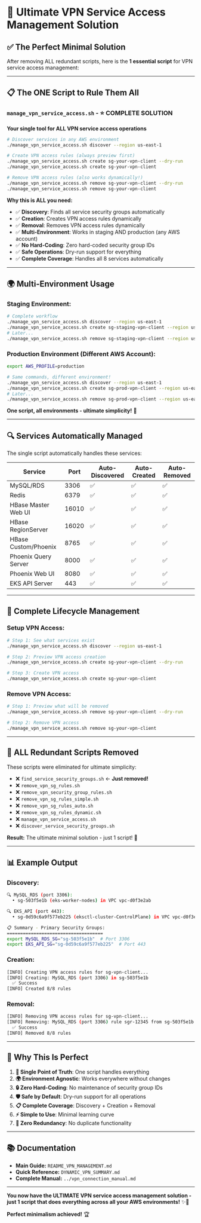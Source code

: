 # 🎯 Ultimate VPN Service Access Management Solution

## ✅ **The Perfect Minimal Solution**

After removing ALL redundant scripts, here is the **1 essential script** for VPN service access management:

---

## 📋 **The ONE Script to Rule Them All**

### `manage_vpn_service_access.sh` - ⭐ **COMPLETE SOLUTION**
**Your single tool for ALL VPN service access operations**

```bash
# Discover services in any AWS environment
./manage_vpn_service_access.sh discover --region us-east-1

# Create VPN access rules (always preview first)
./manage_vpn_service_access.sh create sg-your-vpn-client --dry-run
./manage_vpn_service_access.sh create sg-your-vpn-client

# Remove VPN access rules (also works dynamically!)
./manage_vpn_service_access.sh remove sg-your-vpn-client --dry-run
./manage_vpn_service_access.sh remove sg-your-vpn-client
```

**Why this is ALL you need:**
- ✅ **Discovery**: Finds all service security groups automatically
- ✅ **Creation**: Creates VPN access rules dynamically
- ✅ **Removal**: Removes VPN access rules dynamically
- ✅ **Multi-Environment**: Works in staging AND production (any AWS account)
- ✅ **No Hard-Coding**: Zero hard-coded security group IDs
- ✅ **Safe Operations**: Dry-run support for everything
- ✅ **Complete Coverage**: Handles all 8 services automatically

---

## 🌍 **Multi-Environment Usage**

### **Staging Environment:**
```bash
# Complete workflow
./manage_vpn_service_access.sh discover --region us-east-1
./manage_vpn_service_access.sh create sg-staging-vpn-client --region us-east-1
# Later...
./manage_vpn_service_access.sh remove sg-staging-vpn-client --region us-east-1
```

### **Production Environment (Different AWS Account):**
```bash
export AWS_PROFILE=production

# Same commands, different environment!
./manage_vpn_service_access.sh discover --region us-east-1
./manage_vpn_service_access.sh create sg-prod-vpn-client --region us-east-1
# Later...
./manage_vpn_service_access.sh remove sg-prod-vpn-client --region us-east-1
```

**One script, all environments - ultimate simplicity!** 🎉

---

## 🔍 **Services Automatically Managed**

The single script automatically handles these services:

| Service | Port | Auto-Discovered | Auto-Created | Auto-Removed |
|---------|------|----------------|--------------|--------------|
| MySQL/RDS | 3306 | ✅ | ✅ | ✅ |
| Redis | 6379 | ✅ | ✅ | ✅ |
| HBase Master Web UI | 16010 | ✅ | ✅ | ✅ |
| HBase RegionServer | 16020 | ✅ | ✅ | ✅ |
| HBase Custom/Phoenix | 8765 | ✅ | ✅ | ✅ |
| Phoenix Query Server | 8000 | ✅ | ✅ | ✅ |
| Phoenix Web UI | 8080 | ✅ | ✅ | ✅ |
| EKS API Server | 443 | ✅ | ✅ | ✅ |

---

## 🚀 **Complete Lifecycle Management**

### **Setup VPN Access:**
```bash
# Step 1: See what services exist
./manage_vpn_service_access.sh discover --region us-east-1

# Step 2: Preview VPN access creation
./manage_vpn_service_access.sh create sg-your-vpn-client --dry-run

# Step 3: Create VPN access
./manage_vpn_service_access.sh create sg-your-vpn-client
```

### **Remove VPN Access:**
```bash
# Step 1: Preview what will be removed
./manage_vpn_service_access.sh remove sg-your-vpn-client --dry-run

# Step 2: Remove VPN access
./manage_vpn_service_access.sh remove sg-your-vpn-client
```

---

## 🧹 **ALL Redundant Scripts Removed**

These scripts were eliminated for ultimate simplicity:
- ❌ `find_service_security_groups.sh` ← **Just removed!**
- ❌ `remove_vpn_sg_rules.sh`
- ❌ `remove_vpn_security_group_rules.sh`
- ❌ `remove_vpn_sg_rules_simple.sh`
- ❌ `remove_vpn_sg_rules_auto.sh`
- ❌ `remove_vpn_sg_rules_dynamic.sh`
- ❌ `manage_vpn_service_access.sh`
- ❌ `discover_service_security_groups.sh`

**Result:** The ultimate minimal solution - just 1 script! 🎉

---

## 📊 **Example Output**

### Discovery:
```bash
🔍 MySQL_RDS (port 3306):
  • sg-503f5e1b (eks-worker-nodes) in VPC vpc-d0f3e2ab

🔍 EKS_API (port 443):
  • sg-0d59c6a9f577eb225 (eksctl-cluster-ControlPlane) in VPC vpc-d0f3e2ab

📋 Summary - Primary Security Groups:
====================================
export MySQL_RDS_SG="sg-503f5e1b"  # Port 3306
export EKS_API_SG="sg-0d59c6a9f577eb225"  # Port 443
```

### Creation:
```bash
[INFO] Creating VPN access rules for sg-vpn-client...
[INFO] Creating: MySQL_RDS (port 3306) in sg-503f5e1b
  ✅ Success
[INFO] Created 8/8 rules
```

### Removal:
```bash
[INFO] Removing VPN access rules for sg-vpn-client...
[INFO] Removing: MySQL_RDS (port 3306) rule sgr-12345 from sg-503f5e1b
  ✅ Success
[INFO] Removed 8/8 rules
```

---

## 🎯 **Why This Is Perfect**

1. **🎯 Single Point of Truth**: One script handles everything
2. **🌍 Environment Agnostic**: Works everywhere without changes
3. **🔒 Zero Hard-Coding**: No maintenance of security group IDs
4. **🛡️ Safe by Default**: Dry-run support for all operations
5. **📋 Complete Coverage**: Discovery + Creation + Removal
6. **⚡ Simple to Use**: Minimal learning curve
7. **🧹 Zero Redundancy**: No duplicate functionality

---

## 📚 **Documentation**

- **Main Guide:** `README_VPN_MANAGEMENT.md`
- **Quick Reference:** `DYNAMIC_VPN_SUMMARY.md`
- **Complete Manual:** `../vpn_connection_manual.md`

---

**You now have the ULTIMATE VPN service access management solution - just 1 script that does everything across all your AWS environments!** ✨🎉

**Perfect minimalism achieved!** 🏆
